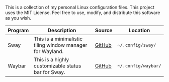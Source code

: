 This is a collection of my personal Linux configuration files. This project uses the MIT License. Feel free to use, modify, and distribute this software as you wish.


| Program | Description                                               | Source                                      | Location                |
| ------- | --------------------------------------------------------- | ------------------------------------------- | ----------------------- |
| Sway    | This is a minimalistic tiling window manager for Wayland. | [GitHub](https://github.com/swaywm/sway)    | ```~/.config/sway/```   |
| Waybar  | This is a highly customizable status bar for Sway.        | [GitHub](https://github.com/Alexays/Waybar) | ```~/.config/waybar/``` |
